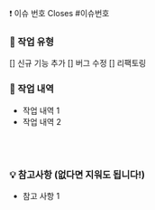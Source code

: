 ❗️ 이슈 번호
Closes #이슈번호

### 📝 작업 유형

[] 신규 기능 추가
[] 버그 수정
[] 리팩토링

### 📙 작업 내역

- 작업 내역 1
- 작업 내역 2

<br>
<br>

### 💡 참고사항 (없다면 지워도 됩니다!)

- 참고 사항 1
